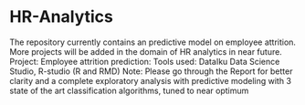 # HR-Analytics

The repository currently contains an  predictive model on employee attrition. More projects will be added in the domain of HR analytics in near future.
Project: Employee attrition prediction:
  Tools used: DataIku Data Science Studio, R-studio (R and RMD)
  Note: Please go through the Report for better clarity and a complete exploratory analysis with predictive modeling with 3 state of the art classification algorithms, tuned to near optimum
